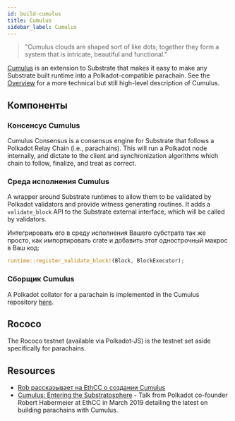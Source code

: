 ```yaml
---
id: build-cumulus
title: Cumulus
sidebar_label: Cumulus
---
```


> "Cumulus clouds are shaped sort of like dots; together they form a system that is intricate, beautiful and functional."

[Cumulus](https://github.com/paritytech/cumulus) is an extension to Substrate that makes it easy to make any Substrate built runtime into a Polkadot-compatible parachain. See the [Overview](https://github.com/paritytech/cumulus/blob/master/docs/overview.md) for a more technical but still high-level description of Cumulus.

## Компоненты

### Консенсус Cumulus

Cumulus Consensus is a consensus engine for Substrate that follows a Polkadot Relay Chain (i.e., parachains). This will run a Polkadot node internally, and dictate to the client and synchronization algorithms which chain to follow, finalize, and treat as correct.

### Среда исполнения Cumulus

A wrapper around Substrate runtimes to allow them to be validated by Polkadot validators and provide witness generating routines. It adds a `validate_block` API to the Substrate external interface, which will be called by validators.

Интегрировать его в среду исполнения Вашего субстрата так же просто, как импортировать crate и добавить этот однострочный макрос в Ваш код:

```rust
runtime::register_validate_block!(Block, BlockExecutor);
```

### Сборщик Cumulus

A Polkadot collator for a parachain is implemented in the Cumulus repository [here](https://github.com/paritytech/cumulus/tree/master/collator).

## Rococo

The Rococo testnet (available via Polkadot-JS) is the testnet set aside specifically for parachains.

## Resources

- [Rob рассказывает на EthCC о создании Cumulus](https://www.youtube.com/watch?v=thgtXq5YMOo)
- [Cumulus: Entering the Substratosphere](https://www.youtube.com/watch?v=thgtXq5YMOo) - Talk from Polkadot co-founder Robert Habermeier at EthCC in March 2019 detailing the latest on building parachains with Cumulus.
